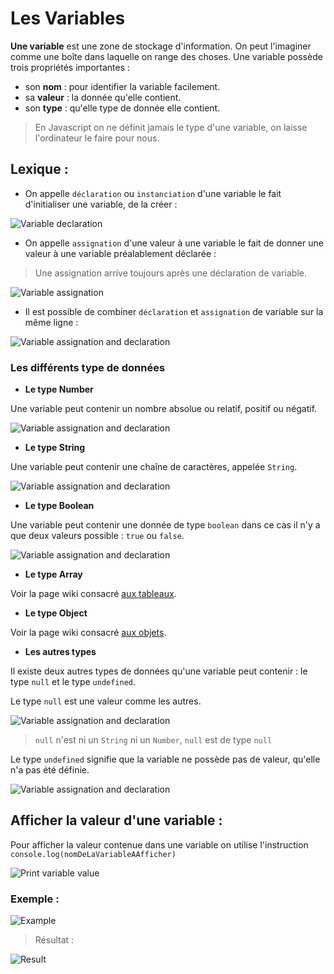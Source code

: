 # Les Variables

**Une variable** est une zone de stockage d'information. 
On peut l'imaginer comme une boîte dans laquelle on range des choses. 
Une variable possède trois propriétés importantes :

* son **nom** : pour identifier la variable facilement.
* sa **valeur** : la donnée qu'elle contient.
* son **type** : qu'elle type de donnée elle contient.

> En Javascript on ne définit jamais le type d'une variable, on laisse l'ordinateur le faire pour nous.

## Lexique :
* On appelle `déclaration` ou `instanciation` d'une variable le fait d'initialiser une variable, de la créer :

![Variable declaration](https://raw.githubusercontent.com/TresorDeKelloggS/Lille_JavaScript_Wiki/master/ressources/variables/declaration.png)


* On appelle `assignation` d'une valeur à une variable le fait de donner une valeur à une variable préalablement déclarée :

> Une assignation arrive toujours après une déclaration de variable.

![Variable assignation](https://raw.githubusercontent.com/TresorDeKelloggS/Lille_JavaScript_Wiki/master/ressources/variables/assignation.png)

* Il est possible de combiner `déclaration` et `assignation` de variable sur la même ligne :

![Variable assignation and declaration](https://raw.githubusercontent.com/TresorDeKelloggS/Lille_JavaScript_Wiki/master/ressources/variables/assignation_declaration.png)

### Les différents type de données

* **Le type Number**

Une variable peut contenir un nombre absolue ou relatif, positif ou négatif.

![Variable assignation and declaration](https://raw.githubusercontent.com/TresorDeKelloggS/Lille_JavaScript_Wiki/master/ressources/variables/number.png)

* **Le type String**

Une variable peut contenir une chaîne de caractères, appelée `String`.

![Variable assignation and declaration](https://raw.githubusercontent.com/TresorDeKelloggS/Lille_JavaScript_Wiki/master/ressources/variables/string.png)

* **Le type Boolean**

Une variable peut contenir une donnée de type `boolean` dans ce cas il n'y a que deux valeurs possible : `true` ou `false`.

![Variable assignation and declaration](https://raw.githubusercontent.com/TresorDeKelloggS/Lille_JavaScript_Wiki/master/ressources/variables/boolean.png)

* **Le type Array**

Voir la page wiki consacré [aux tableaux]().

* **Le type Object**

Voir la page wiki consacré [aux objets]().

* **Les autres types**

Il existe deux autres types de données qu'une variable peut contenir : le type `null` et le type `undefined`.

Le type `null` est une valeur comme les autres.

![Variable assignation and declaration](https://raw.githubusercontent.com/TresorDeKelloggS/Lille_JavaScript_Wiki/master/ressources/variables/null.png)
> `null` n'est ni un `String` ni un `Number`, `null` est de type `null`

Le type `undefined` signifie que la variable ne possède pas de valeur, qu'elle n'a pas été définie.

![Variable assignation and declaration](https://raw.githubusercontent.com/TresorDeKelloggS/Lille_JavaScript_Wiki/master/ressources/variables/undefined.png)

## Afficher la valeur d'une variable :

Pour afficher la valeur contenue dans une variable on utilise l'instruction `console.log(nomDeLaVariableAAfficher)`

![Print variable value](https://raw.githubusercontent.com/TresorDeKelloggS/Lille_JavaScript_Wiki/master/ressources/variables/print_variable.png)


### Exemple :

![Example](https://raw.githubusercontent.com/TresorDeKelloggS/Lille_JavaScript_Wiki/master/ressources/variables/example.png)

> Résultat :

![Result](https://raw.githubusercontent.com/TresorDeKelloggS/Lille_JavaScript_Wiki/master/ressources/variables/result.png)

